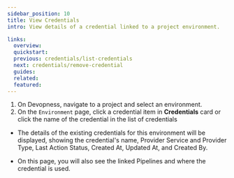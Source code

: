 ```yaml
---
sidebar_position: 10
title: View Credentials
intro: View details of a credential linked to a project environment.

links:
  overview:
  quickstart:
  previous: credentials/list-credentials
  next: credentials/remove-credential
  guides:
  related:
  featured:
---
```


1. On Devopness, navigate to a project and select an environment.
1. On the `Environment` page, click a credential item in **Credentials** card or click the name of the credential in the list of credentials

  - The details of the existing credentials for this environment will be displayed, showing the credential's name, Provider Service and Provider Type, Last Action Status, Created At, Updated At, and Created By.

  - On this page, you will also see the linked Pipelines and where the credential is used.
